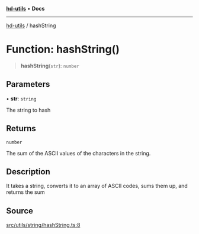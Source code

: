 [**hd-utils**](../README.md) • **Docs**

***

[hd-utils](../globals.md) / hashString

# Function: hashString()

> **hashString**(`str`): `number`

## Parameters

• **str**: `string`

The string to hash

## Returns

`number`

The sum of the ASCII values of the characters in the string.

## Description

It takes a string, converts it to an array of ASCII codes, sums them up, and returns the sum

## Source

[src/utils/string/hashString.ts:8](https://github.com/AhmadHddad/h-utils/blob/f7bb9ae71f981ffef49079271b9540862594b7e6/src/utils/string/hashString.ts#L8)
